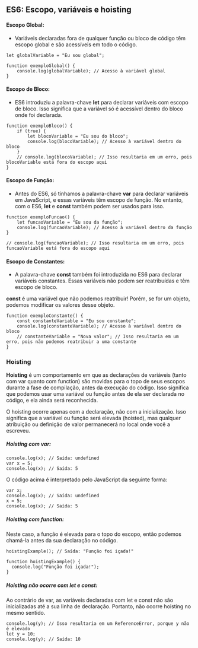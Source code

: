 ## ES6: Escopo, variáveis e hoisting
#### Escopo Global:
- Variáveis declaradas fora de qualquer função ou bloco de código têm escopo global e são acessíveis em todo o código.
```
let globalVariable = "Eu sou global";

function exemploGlobal() {
    console.log(globalVariable); // Acesso à variável global
}
```

#### Escopo de Bloco:
- ES6 introduziu a palavra-chave **let** para declarar variáveis com escopo de bloco. Isso significa que a variável só é acessível dentro do bloco onde foi declarada.
```
function exemploBloco() {
    if (true) {
        let blocoVariable = "Eu sou do bloco";
        console.log(blocoVariable); // Acesso à variável dentro do bloco
    }
    // console.log(blocoVariable); // Isso resultaria em um erro, pois blocoVariable está fora do escopo aqui
}
```

#### Escopo de Função:
- Antes do ES6, só tínhamos a palavra-chave **var** para declarar variáveis em JavaScript, e essas variáveis têm escopo de função. No entanto, com o ES6, **let** e **const** também podem ser usados para isso.
```
function exemploFuncao() {
    let funcaoVariable = "Eu sou da função";
    console.log(funcaoVariable); // Acesso à variável dentro da função
}

// console.log(funcaoVariable); // Isso resultaria em um erro, pois funcaoVariable está fora do escopo aqui
```

#### Escopo de Constantes:
- A palavra-chave **const** também foi introduzida no ES6 para declarar variáveis constantes. Essas variáveis não podem ser reatribuídas e têm escopo de bloco.

**const** é uma variável que não podemos reatribuir! Porém, se for um objeto, podemos modificar os valores desse objeto.

```
function exemploConstante() {
    const constanteVariable = "Eu sou constante";
    console.log(constanteVariable); // Acesso à variável dentro do bloco
    // constanteVariable = "Nova valor"; // Isso resultaria em um erro, pois não podemos reatribuir a uma constante
}
```

### Hoisting
**Hoisting** é um comportamento em que as declarações de variáveis (tanto com var quanto com function) são movidas para o topo de seus escopos durante a fase de compilação, antes da execução do código. Isso significa que podemos usar uma variável ou função antes de ela ser declarada no código, e ela ainda será reconhecida.

O hoisting ocorre apenas com a declaração, não com a inicialização. Isso significa que a variável ou função será elevada (hoisted), mas qualquer atribuição ou definição de valor permanecerá no local onde você a escreveu.

##### Hoisting com var:
```
console.log(x); // Saída: undefined
var x = 5;
console.log(x); // Saída: 5
```
O código acima é interpretado pelo JavaScript da seguinte forma:
```
var x;
console.log(x); // Saída: undefined
x = 5;
console.log(x); // Saída: 5
```
##### Hoisting com function:
Neste caso, a função é elevada para o topo do escopo, então podemos chamá-la antes da sua declaração no código.
```
hoistingExample(); // Saída: "Função foi içada!"

function hoistingExample() {
  console.log("Função foi içada!");
}
```
##### Hoisting não ocorre com let e const:
Ao contrário de var, as variáveis declaradas com let e const não são inicializadas até a sua linha de declaração. Portanto, não ocorre hoisting no mesmo sentido.
```
console.log(y); // Isso resultaria em um ReferenceError, porque y não é elevado
let y = 10;
console.log(y); // Saída: 10
```
